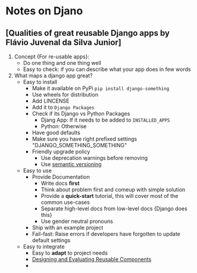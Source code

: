 # Notes on Djano

## [Qualities of great reusable Django apps by Flávio Juvenal da Silva Junior]

1. Concept {For re-usable apps}:
    - Do one thing and one thing well
    - Easy to check: if you can describe what your app does in few words
1. What maps a django app great?
    - Easy to install
        - Make it available on PyPi `pip install django-something`
        - Use wheels for distribution
        - Add LINCENSE
        - Add it to `Django Packages`
        - Check if its Django vs Python Packages
            - Djang App: If it needs to be added to `INSTALLED_APPS`
            - Python: Otherwise
        - Have good defaults
        - Make sure you have right prefixed settings "DJANGO_SOMETHING_SOMETHING"
        - Friendly upgrade policy
            - Use deprecation warnings before removing
            - Use [semantic versioning](http://semver.org/)
    - Easy to use
        - Provide Documentation
            - Write docs **first** 
            - Think about problem first and comeup with simple solution
            - Provide a **quick-start** tutorial, this will cover most of the common use-cases
            - Separate high-level docs from low-level docs {Django does this}
            - Use gender neutral pronouns
        - Ship with an example project
        - Fail-fast: Raise errors if developers have forgotten to update default settings
    - Easy to integrate
        - Easy to **adapt** to project needs
        - [Designing and Evaluating Reusable Components](https://mollyrocket.com/casey/stream_0028.html)
        - 